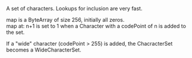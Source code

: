 A set of characters.  Lookups for inclusion are very fast.

map is a ByteArray of size 256, initially all zeros.  
map at: n+1 is set to 1 when a Character with a codePoint of n is added to the set.

If a "wide" character (codePoint > 255) is added, the ChacracterSet becomes a WideCharacterSet.
 